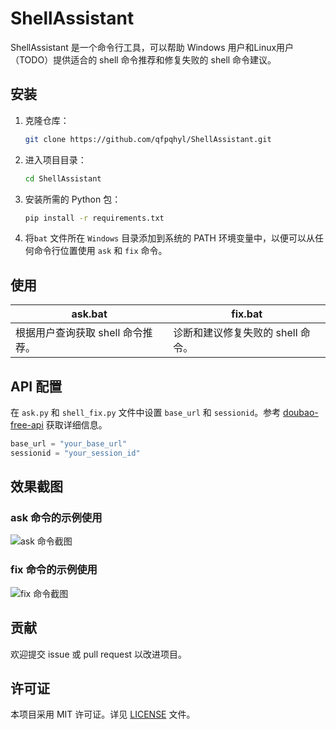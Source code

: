 # ShellAssistant

ShellAssistant 是一个命令行工具，可以帮助 Windows 用户和Linux用户（TODO）提供适合的 shell 命令推荐和修复失败的 shell 命令建议。

## 安装

1. 克隆仓库：

    ```sh
    git clone https://github.com/qfpqhyl/ShellAssistant.git
    ```

2. 进入项目目录：

    ```sh
    cd ShellAssistant
    ```

4. 安装所需的 Python 包：

    ```sh
    pip install -r requirements.txt
    ```

5. 将`bat` 文件所在 `Windows` 目录添加到系统的 PATH 环境变量中，以便可以从任何命令行位置使用 `ask` 和 `fix` 命令。

## 使用

| ask.bat                           | fix.bat                           |
| --------------------------------- | --------------------------------- |
| 根据用户查询获取 shell 命令推荐。 | 诊断和建议修复失败的 shell 命令。 |

## API 配置

在 `ask.py` 和 `shell_fix.py` 文件中设置 `base_url` 和 `sessionid`。参考 [doubao-free-api](https://github.com/LLM-Red-Team/doubao-free-api) 获取详细信息。

```python
base_url = "your_base_url"
sessionid = "your_session_id"
```

## 效果截图

### ask 命令的示例使用

![ask 命令截图](https://im.gurl.eu.org/file/AgACAgEAAxkDAAIPwWdxQJ-vPOqBU3Q4PJJhiQVgEE2gAAL0rzEbfCuJR6DluyA7-LCZAQADAgADeQADNgQ.png)

### fix 命令的示例使用

![fix 命令截图](https://im.gurl.eu.org/file/AgACAgEAAxkDAAIPwmdxQLsY5h0axNlb_CrE99oFjSm4AAL1rzEbfCuJRwd-AS-EnUKXAQADAgADeQADNgQ.png)

## 贡献

欢迎提交 issue 或 pull request 以改进项目。

## 许可证

本项目采用 MIT 许可证。详见 [LICENSE](LICENSE) 文件。
